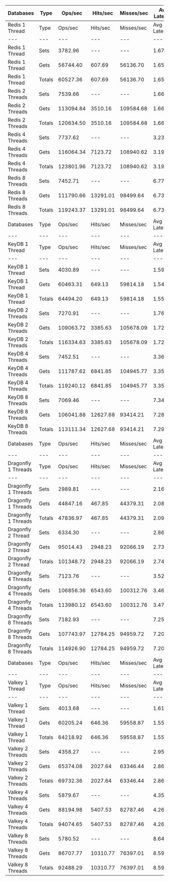 | Databases | Type | Ops/sec | Hits/sec | Misses/sec | Avg Latency | p50 Latency | p99 Latency | p99.9 Latency | KB/sec |
| --- | --- | --- | --- | --- | --- | --- | --- | --- | --- |
| Redis 1 Thread | Type | Ops/sec | Hits/sec | Misses/sec | Avg Latency | p50 Latency | p99 Latency | p99.9 Latency | KB/sec |
| --- | --- | --- | --- | --- | --- | --- | --- | --- | --- |
Redis 1 Thread | Sets | 3782.96 | --- | --- | 1.67178 | 1.63900 | 2.59100 | 7.07100 | 3960.26 |
Redis 1 Thread | Gets | 56744.40 | 607.69 | 56136.70 | 1.65042 | 1.62300 | 2.57500 | 6.17500 | 2770.85 |
Redis 1 Thread | Totals | 60527.36 | 607.69 | 56136.70 | 1.65176 | 1.62300 | 2.57500 | 6.23900 | 6731.11 |
Redis 2 Threads | Sets | 7539.66 | --- | --- | 1.66576 | 1.43100 | 3.80700 | 9.21500 | 7893.03 |
Redis 2 Threads | Gets | 113094.84 | 3510.16 | 109584.68 | 1.66254 | 1.43100 | 3.79100 | 9.53500 | 7830.42 |
Redis 2 Threads | Totals | 120634.50 | 3510.16 | 109584.68 | 1.66274 | 1.43100 | 3.79100 | 9.53500 | 15723.45 |
Redis 4 Threads | Sets | 7737.62 | --- | --- | 3.23826 | 3.11900 | 7.42300 | 15.55100 | 8100.27 |
Redis 4 Threads | Gets | 116064.34 | 7123.72 | 108940.62 | 3.19669 | 3.08700 | 7.19900 | 14.91100 | 11571.17 |
Redis 4 Threads | Totals | 123801.96 | 7123.72 | 108940.62 | 3.19929 | 3.08700 | 7.23100 | 14.91100 | 19671.44 |
Redis 8 Threads | Sets | 7452.71 | --- | --- | 6.77798 | 6.36700 | 16.31900 | 46.07900 | 7802.01 |
Redis 8 Threads | Gets | 111790.66 | 13291.01 | 98499.64 | 6.73427 | 6.33500 | 16.19100 | 47.35900 | 17599.80 |
Redis 8 Threads | Totals | 119243.37 | 13291.01 | 98499.64 | 6.73700 | 6.33500 | 16.19100 | 47.10300 | 25401.81 |
| Databases | Type | Ops/sec | Hits/sec | Misses/sec | Avg Latency | p50 Latency | p99 Latency | p99.9 Latency | KB/sec |
| --- | --- | --- | --- | --- | --- | --- | --- | --- | --- |
| KeyDB 1 Thread | Type | Ops/sec | Hits/sec | Misses/sec | Avg Latency | p50 Latency | p99 Latency | p99.9 Latency | KB/sec |
| --- | --- | --- | --- | --- | --- | --- | --- | --- | --- |
KeyDB 1 Thread | Sets | 4030.89 | --- | --- | 1.59143 | 1.56700 | 2.63900 | 6.30300 | 4219.81 |
KeyDB 1 Thread | Gets | 60463.31 | 649.13 | 59814.18 | 1.54749 | 1.55100 | 2.43100 | 6.33500 | 2954.06 |
KeyDB 1 Thread | Totals | 64494.20 | 649.13 | 59814.18 | 1.55023 | 1.55100 | 2.44700 | 6.30300 | 7173.87 |
KeyDB 2 Threads | Sets | 7270.91 | --- | --- | 1.76123 | 1.53500 | 5.18300 | 9.27900 | 7611.69 |
KeyDB 2 Threads | Gets | 109063.72 | 3385.63 | 105678.09 | 1.72154 | 1.52700 | 4.35100 | 10.04700 | 7551.90 |
KeyDB 2 Threads | Totals | 116334.63 | 3385.63 | 105678.09 | 1.72402 | 1.52700 | 4.41500 | 10.04700 | 15163.59 |
KeyDB 4 Threads | Sets | 7452.51 | --- | --- | 3.36940 | 3.26300 | 8.51100 | 16.89500 | 7801.79 |
KeyDB 4 Threads | Gets | 111787.62 | 6841.85 | 104945.77 | 3.35484 | 3.26300 | 8.51100 | 16.51100 | 11125.34 |
KeyDB 4 Threads | Totals | 119240.12 | 6841.85 | 104945.77 | 3.35575 | 3.26300 | 8.51100 | 16.51100 | 18927.13 |
KeyDB 8 Threads | Sets | 7069.46 | --- | --- | 7.34600 | 6.81500 | 20.99100 | 49.15100 | 7400.79 |
KeyDB 8 Threads | Gets | 106041.88 | 12627.68 | 93414.21 | 7.28907 | 6.78300 | 20.86300 | 48.63900 | 16714.97 |
KeyDB 8 Threads | Totals | 113111.34 | 12627.68 | 93414.21 | 7.29263 | 6.78300 | 20.86300 | 48.63900 | 24115.76 |
| Databases | Type | Ops/sec | Hits/sec | Misses/sec | Avg Latency | p50 Latency | p99 Latency | p99.9 Latency | KB/sec |
| --- | --- | --- | --- | --- | --- | --- | --- | --- | --- |
| Dragonfly 1 Threads | Type | Ops/sec | Hits/sec | Misses/sec | Avg Latency | p50 Latency | p99 Latency | p99.9 Latency | KB/sec |
| --- | --- | --- | --- | --- | --- | --- | --- | --- | --- |
Dragonfly 1 Threads | Sets | 2989.81 | --- | --- | 2.16474 | 1.86300 | 4.99100 | 16.12700 | 3129.94 |
Dragonfly 1 Threads | Gets | 44847.16 | 467.85 | 44379.31 | 2.08502 | 1.84700 | 4.57500 | 8.25500 | 2177.42 |
Dragonfly 1 Threads | Totals | 47836.97 | 467.85 | 44379.31 | 2.09000 | 1.84700 | 4.57500 | 9.08700 | 5307.35 |
Dragonfly 2 Thread | Sets | 6334.30 | --- | --- | 2.86835 | 2.68700 | 8.38300 | 28.79900 | 6631.17 |
Dragonfly 2 Thread | Gets | 95014.43 | 2948.23 | 92066.19 | 2.73309 | 2.68700 | 7.07100 | 14.65500 | 6577.81 |
Dragonfly 2 Thread | Totals | 101348.72 | 2948.23 | 92066.19 | 2.74155 | 2.68700 | 7.13500 | 15.48700 | 13208.98 |
Dragonfly 4 Threads | Sets | 7123.76 | --- | --- | 3.52254 | 3.63100 | 9.34300 | 17.15100 | 7457.63 |
Dragonfly 4 Threads | Gets | 106856.36 | 6543.60 | 100312.76 | 3.46758 | 3.58300 | 8.76700 | 17.66300 | 10638.15 |
Dragonfly 4 Threads | Totals | 113980.12 | 6543.60 | 100312.76 | 3.47102 | 3.59900 | 8.76700 | 17.66300 | 18095.78 |
Dragonfly 8 Threads | Sets | 7182.93 | --- | --- | 7.25503 | 6.91100 | 22.01500 | 58.36700 | 7519.58 |
Dragonfly 8 Threads | Gets | 107743.97 | 12784.25 | 94959.72 | 7.20634 | 6.84700 | 22.39900 | 57.34300 | 16936.97 |
Dragonfly 8 Threads | Totals | 114926.90 | 12784.25 | 94959.72 | 7.20938 | 6.84700 | 22.39900 | 57.34300 | 24456.55 |
| Databases | Type | Ops/sec | Hits/sec | Misses/sec | Avg Latency | p50 Latency | p99 Latency | p99.9 Latency | KB/sec |
| --- | --- | --- | --- | --- | --- | --- | --- | --- | --- |
| Valkey 1 Thread | Type | Ops/sec | Hits/sec | Misses/sec | Avg Latency | p50 Latency | p99 Latency | p99.9 Latency | KB/sec |
| --- | --- | --- | --- | --- | --- | --- | --- | --- | --- |
Valkey 1 Thread | Sets | 4013.68 | --- | --- | 1.61053 | 1.45500 | 4.76700 | 9.27900 | 4201.80 |
Valkey 1 Thread | Gets | 60205.24 | 646.36 | 59558.87 | 1.55335 | 1.44700 | 3.74300 | 6.39900 | 2941.45 |
Valkey 1 Thread | Totals | 64218.92 | 646.36 | 59558.87 | 1.55693 | 1.44700 | 3.79100 | 7.61500 | 7143.25 |
Valkey 2 Threads | Sets | 4358.27 | --- | --- | 2.95996 | 2.30300 | 10.62300 | 13.95100 | 4562.54 |
Valkey 2 Threads | Gets | 65374.08 | 2027.64 | 63346.44 | 2.86312 | 2.23900 | 7.26300 | 14.07900 | 4524.95 |
Valkey 2 Threads | Totals | 69732.36 | 2027.64 | 63346.44 | 2.86917 | 2.23900 | 7.32700 | 14.07900 | 9087.48 |
Valkey 4 Threads | Sets | 5879.67 | --- | --- | 4.35916 | 4.04700 | 11.32700 | 24.06300 | 6155.23 |
Valkey 4 Threads | Gets | 88194.98 | 5407.53 | 82787.46 | 4.26238 | 4.03100 | 9.98300 | 23.29500 | 8787.03 |
Valkey 4 Threads | Totals | 94074.65 | 5407.53 | 82787.46 | 4.26842 | 4.03100 | 10.04700 | 23.42300 | 14942.27 |
Valkey 8 Threads | Sets | 5780.52 | --- | --- | 8.64128 | 8.09500 | 25.47100 | 62.20700 | 6051.44 |
Valkey 8 Threads | Gets | 86707.77 | 10310.77 | 76397.01 | 8.59623 | 8.06300 | 25.85500 | 61.18300 | 13652.79 |
Valkey 8 Threads | Totals | 92488.29 | 10310.77 | 76397.01 | 8.59905 | 8.06300 | 25.72700 | 61.18300 | 19704.23 |
